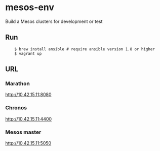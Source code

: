 # mesos-env


Build a Mesos clusters for development or test

## Run

        $ brew install ansible # require ansible version 1.8 or higher
        $ vagrant up

## URL

### Marathon
  http://10.42.15.11:8080
  
### Chronos
  http://10.42.15.11:4400

### Mesos master
  http://10.42.15.11:5050